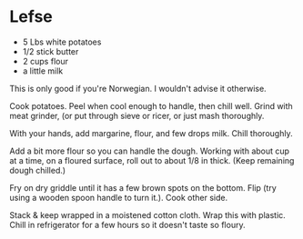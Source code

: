 # Lefse

* 5 Lbs white potatoes
* 1/2 stick butter
* 2 cups flour
* a little milk

This is only good if you're Norwegian. I wouldn't advise it otherwise.

Cook potatoes. Peel when cool enough to handle, then chill well.  Grind with meat
grinder, (or put through sieve or ricer, or just mash thoroughly.

With your hands, add margarine, flour, and few drops milk. Chill thoroughly. 

Add a bit more flour so you can handle the dough. Working with about cup at a
time, on a floured surface, roll out to about 1/8 in thick. (Keep remaining dough
chilled.)

Fry on dry griddle until it has a few brown spots on the bottom. Flip (try using
a wooden spoon handle to turn it.). Cook other side.

Stack & keep wrapped in a moistened cotton cloth. Wrap this with plastic. Chill
in refrigerator for a few hours so it doesn't taste so floury.

